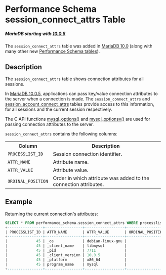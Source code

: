 # Performance Schema session_connect_attrs Table

##### MariaDB starting with [10.0.5](/kb/en/mariadb-1005-release-notes/)

The `session_connect_attrs` table was added in [MariaDB 10.0](/kb/en/what-is-mariadb-100/) (along with many other new
[Performance Schema tables](/sql-statements-structure/sql-statements/administrative-sql-statements/system-tables/performance-schema/performance-schema-tables/list-of-performance-schema-tables/)).

## Description

The `session_connect_attrs` table shows connection attributes for all sessions.

In [MariaDB 10.0.5](/kb/en/mariadb-1005-release-notes/), applications can pass key/value connection attributes to the server when a connection is made. The `session_connect_attrs` and [session_account_connect_attrs](/sql-statements-structure/sql-statements/administrative-sql-statements/system-tables/performance-schema/performance-schema-tables/performance-schema-session_account_connect_attrs-table/) tables provide access to this information, for all sessions and the current session respectively.

The C API functions [mysql_options()](/kb/en/mysql_options/) and [mysql_optionsv()](/kb/en/mysql_optionsv/) are used for passing connection attributes to the server.

`session_connect_attrs` contains the following columns:

<table><tbody><tr><th>Column</th><th>Description</th></tr>
<tr><td><code>PROCESSLIST_ID</code></td><td>Session connection identifier.</td></tr>
<tr><td><code>ATTR_NAME</code></td><td>Attribute name.</td></tr>
<tr><td><code>ATTR_VALUE</code></td><td>Attribute value.</td></tr>
<tr><td><code>ORDINAL_POSITION</code></td><td>Order in which attribute was added to the connection attributes.</td></tr>
</tbody></table>

## Example

Returning the current connection's attributes:

```sql
SELECT * FROM performance_schema.session_connect_attrs WHERE processlist_id=CONNECTION_ID();
+----------------+-----------------+------------------+------------------+
| PROCESSLIST_ID | ATTR_NAME       | ATTR_VALUE       | ORDINAL_POSITION |
+----------------+-----------------+------------------+------------------+
|             45 | _os             | debian-linux-gnu |                0 |
|             45 | _client_name    | libmysql         |                1 |
|             45 | _pid            | 7711             |                2 |
|             45 | _client_version | 10.0.5           |                3 |
|             45 | _platform       | x86_64           |                4 |
|             45 | program_name    | mysql            |                5 |
+----------------+-----------------+------------------+------------------+
```